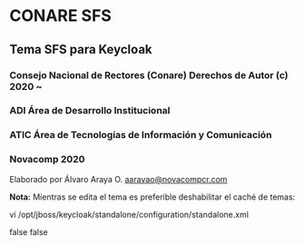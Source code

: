 <!--~~~~~~~~~~~~~~~~~~~~~~~~~~~~~~~~~~~~~~~~~~~~~~~~~~~~~~~~~~~~~~~~~~~~~~~~~~~
  ~ Consejo Nacional de Rectores (Conare) Derechos de Autor (c) 2020          ~
  ~ ADI Área de Desarrollo Institucional                                      ~
  ~ ATIC Área de Tecnologías de Información y Comunicación                    ~
  ~~~~~~~~~~~~~~~~~~~~~~~~~~~~~~~~~~~~~~~~~~~~~~~~~~~~~~~~~~~~~~~~~~~~~~~~~~~-->
# CONARE SFS
## Tema SFS para Keycloak
### Consejo Nacional de Rectores (Conare) Derechos de Autor (c) 2020          ~
### ADI Área de Desarrollo Institucional 
### ATIC Área de Tecnologías de Información y Comunicación 
### Novacomp 2020
Elaborado por Álvaro Araya O.
aarayao@novacompcr.com

**Nota:**
Mientras se edita el tema es preferible deshabilitar el caché de temas:

vi /opt/jboss/keycloak/standalone/configuration/standalone.xml

<cacheThemes>false</cacheThemes>
<cacheTemplates>false</cacheTemplates>

